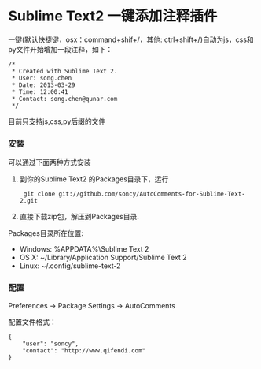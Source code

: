 Sublime Text2 一键添加注释插件
=============

一键(默认快捷键，osx：command+shif+/，其他: ctrl+shift+/)自动为js，css和py文件开始增加一段注释，如下：

	/*
     * Created with Sublime Text 2.
	 * User: song.chen
	 * Date: 2013-03-29
	 * Time: 12:00:41
	 * Contact: song.chen@qunar.com
	 */

 
目前只支持js,css,py后缀的文件

### 安装

可以通过下面两种方式安装  

1. 到你的Sublime Text2 的Packages目录下，运行   
    
        git clone git://github.com/soncy/AutoComments-for-Sublime-Text-2.git

2. 直接下载zip包，解压到Packages目录.

Packages目录所在位置:

* Windows: %APPDATA%\Sublime Text 2
* OS X: ~/Library/Application Support/Sublime Text 2
* Linux: ~/.config/sublime-text-2

### 配置

Preferences -> Package Settings -> AutoComments

配置文件格式：

    {
        "user": "soncy",
        "contact": "http://www.qifendi.com"
    }